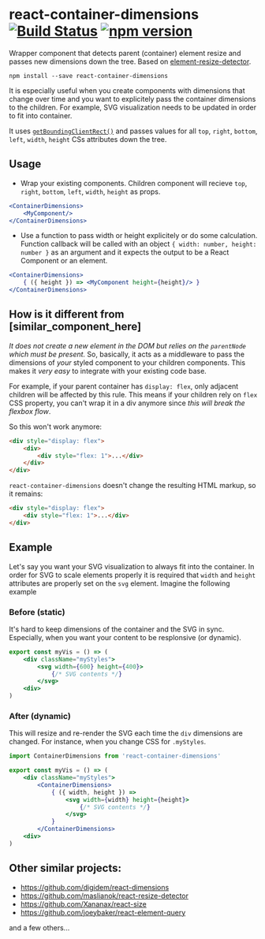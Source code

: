 # react-container-dimensions [![Build Status](https://travis-ci.org/okonet/react-container-dimensions.svg?branch=master)](https://travis-ci.org/okonet/react-container-dimensions) [![npm version](https://badge.fury.io/js/react-container-dimensions.svg)](https://badge.fury.io/js/react-container-dimensions)
Wrapper component that detects parent (container) element resize and passes new dimensions down the 
tree. Based on [element-resize-detector](https://github.com/wnr/element-resize-detector).

`npm install --save react-container-dimensions`

It is especially useful when you create components with dimensions that change over 
time and you want to explicitely pass the container dimensions to the children. For example, SVG 
visualization needs to be updated in order to fit into container.

It uses [`getBoundingClientRect()`](https://developer.mozilla.org/en-US/docs/Web/API/Element/getBoundingClientRect) and passes values for all `top`, `right`, `bottom`, `left`, `width`, `height` CSs attributes down the tree.

## Usage

* Wrap your existing components. Children component will recieve `top`, `right`, `bottom`, `left`, `width`, `height` as props. 

```jsx
<ContainerDimensions>
    <MyComponent/>
</ContainerDimensions>    
```

* Use a function to pass width or height explicitely or do some calculation. Function callback will be called with an object `{ width: number, height: number }` as an argument and it expects the output to be a React Component or an element. 

```jsx
<ContainerDimensions>
    { ({ height }) => <MyComponent height={height}/> }
</ContainerDimensions>    
```

## How is it different from [similar_component_here]

*It does not create a new element in the DOM but relies on the `parentNode` which must be present.* So, basically, it acts as a middleware to pass the dimensions of _your_ styled component to your children components. This makes it _very easy_ to integrate with your existing code base.

For example, if your parent container has `display: flex`, only adjacent children will be affected by this rule. This means if your children rely on `flex` CSS property, you can't wrap it in a div anymore since _this will break the flexbox flow_.

So this won't work anymore:

```html
<div style="display: flex">
    <div>
        <div style="flex: 1">...</div>
    </div>
</div>
```

`react-container-dimensions` doesn't change the resulting HTML markup, so it remains:

```html
<div style="display: flex">
    <div style="flex: 1">...</div>
</div>
```

## Example

Let's say you want your SVG visualization to always fit into the container. In order for SVG to scale elements properly it is required that `width` and `height` attributes are properly set on the `svg` element. Imagine the following example

### Before (static)

It's hard to keep dimensions of the container and the SVG in sync. Especially, when you want your content to be resplonsive (or dynamic).

```jsx
export const myVis = () => (
    <div className="myStyles">
        <svg width={600} height={400}>
            {/* SVG contents */}
        </svg>  
    <div>
)
```

### After (dynamic)

This will resize and re-render the SVG each time the `div` dimensions are changed. For instance, when you change CSS for `.myStyles`.

```jsx
import ContainerDimensions from 'react-container-dimensions'

export const myVis = () => (
    <div className="myStyles">
        <ContainerDimensions>
            { ({ width, height }) => 
                <svg width={width} height={height}>
                    {/* SVG contents */}
                </svg>  
            }
        </ContainerDimensions>
    <div>
)
```

## Other similar projects:

* https://github.com/digidem/react-dimensions
* https://github.com/maslianok/react-resize-detector
* https://github.com/Xananax/react-size
* https://github.com/joeybaker/react-element-query

and a few others...
